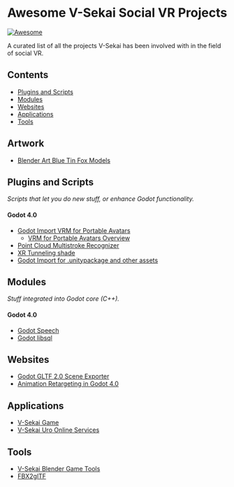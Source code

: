 # Awesome V-Sekai Social VR Projects

[![Awesome](https://awesome.re/badge.svg)](https://awesome.re)

A curated list of all the projects V-Sekai has been involved with in the field of social VR.

## Contents

- [Plugins and Scripts](#plugins-and-scripts)
- [Modules](#modules)
- [Websites](#websites)
- [Applications](#applications)
- [Tools](#tools)

## Artwork

- [Blender Art Blue Tin Fox Models](https://github.com/V-Sekai/blender-art-blue-tin-fox-models)

## Plugins and Scripts

_Scripts that let you do new stuff, or enhance Godot functionality._

#### Godot 4.0

- [Godot Import VRM for Portable Avatars](https://github.com/V-Sekai/godot-vrm)
  - [VRM for Portable Avatars Overview](https://github.com/fire/awesome-godot-procedural-generation/files/10690951/VRM.Overview.pdf)
- [Point Cloud Multistroke Recognizer](https://github.com/V-Sekai/godot-point-cloud-multistroke-recognizer)
- [XR Tunneling shade](https://github.com/V-Sekai/godot_xr_vignette)
- [Godot Import for .unitypackage and other assets](https://github.com/V-Sekai/unidot_importer)

## Modules

_Stuff integrated into Godot core (C++)._

#### Godot 4.0

- [Godot Speech](https://github.com/v-sekai/godot_speech)
- [Godot libsql](https://github.com/V-Sekai/godot-libsql)

## Websites

- [Godot GLTF 2.0 Scene Exporter](https://godotengine.org/article/introducing-the-godot-gltf-2-0-scene-exporter/)
- [Animation Retargeting in Godot 4.0](https://godotengine.org/article/animation-retargeting-in-godot-4-0/)

## Applications

- [V-Sekai Game](https://github.com/V-Sekai/v-sekai-game)
- [V-Sekai Uro Online Services](https://github.com/V-Sekai/uro/issues/new/choose)

## Tools

- [V-Sekai Blender Game Tools](https://github.com/V-Sekai/vsekai-blender-game-tools)
- [FBX2glTF](https://github.com/godotengine/FBX2glTF)
